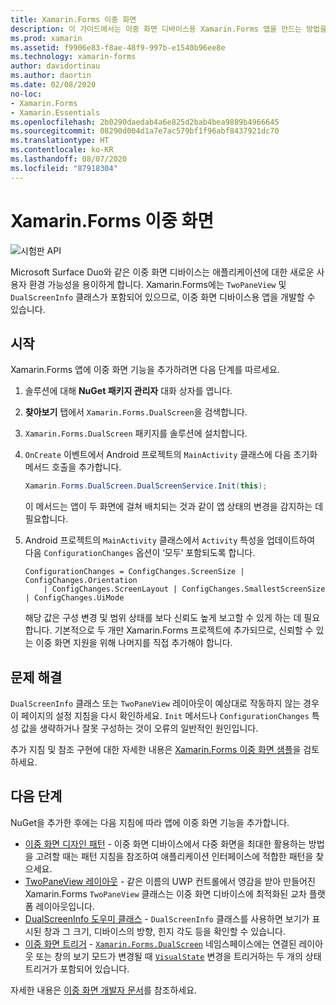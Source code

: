 ```yaml
---
title: Xamarin.Forms 이중 화면
description: 이 가이드에서는 이중 화면 디바이스용 Xamarin.Forms 앱을 만드는 방법을 설명합니다.
ms.prod: xamarin
ms.assetid: f9906e83-f8ae-48f9-997b-e1540b96ee8e
ms.technology: xamarin-forms
author: davidortinau
ms.author: daortin
ms.date: 02/08/2020
no-loc:
- Xamarin.Forms
- Xamarin.Essentials
ms.openlocfilehash: 2b0290daedab4a6e825d2bab4bea9889b4966645
ms.sourcegitcommit: 08290d004d1a7e7ac579bf1f96abf8437921dc70
ms.translationtype: HT
ms.contentlocale: ko-KR
ms.lasthandoff: 08/07/2020
ms.locfileid: "87918304"
---
```

# <a name="no-locxamarinforms-dual-screen"></a>Xamarin.Forms 이중 화면

![시험판 API](~/media/shared/preview.png)

Microsoft Surface Duo와 같은 이중 화면 디바이스는 애플리케이션에 대한 새로운 사용자 환경 가능성을 용이하게 합니다. Xamarin.Forms에는 `TwoPaneView` 및 `DualScreenInfo` 클래스가 포함되어 있으므로, 이중 화면 디바이스용 앱을 개발할 수 있습니다.

## <a name="get-started"></a>시작

Xamarin.Forms 앱에 이중 화면 기능을 추가하려면 다음 단계를 따르세요.

1. 솔루션에 대해 **NuGet 패키지 관리자** 대화 상자를 엽니다.
2. **찾아보기** 탭에서 `Xamarin.Forms.DualScreen`을 검색합니다.
3. `Xamarin.Forms.DualScreen` 패키지를 솔루션에 설치합니다.
4. `OnCreate` 이벤트에서 Android 프로젝트의 `MainActivity` 클래스에 다음 초기화 메서드 호출을 추가합니다.

    ```csharp
    Xamarin.Forms.DualScreen.DualScreenService.Init(this);
    ```

    이 메서드는 앱이 두 화면에 걸쳐 배치되는 것과 같이 앱 상태의 변경을 감지하는 데 필요합니다.

5. Android 프로젝트의 `MainActivity` 클래스에서 `Activity` 특성을 업데이트하여 다음 `ConfigurationChanges` 옵션이 ‘모두’ 포함되도록 합니다.

    ```@csharp
    ConfigurationChanges = ConfigChanges.ScreenSize | ConfigChanges.Orientation
        | ConfigChanges.ScreenLayout | ConfigChanges.SmallestScreenSize | ConfigChanges.UiMode
    ```

    해당 값은 구성 변경 및 범위 상태를 보다 신뢰도 높게 보고할 수 있게 하는 데 필요합니다. 기본적으로 두 개만 Xamarin.Forms 프로젝트에 추가되므로, 신뢰할 수 있는 이중 화면 지원을 위해 나머지를 직접 추가해야 합니다.

## <a name="troubleshooting"></a>문제 해결

`DualScreenInfo` 클래스 또는 `TwoPaneView` 레이아웃이 예상대로 작동하지 않는 경우 이 페이지의 설정 지침을 다시 확인하세요. `Init` 메서드나 `ConfigurationChanges` 특성 값을 생략하거나 잘못 구성하는 것이 오류의 일반적인 원인입니다.

추가 지침 및 참조 구현에 대한 자세한 내용은 [Xamarin.Forms 이중 화면 샘플](https://docs.microsoft.com/dual-screen/xamarin/samples)을 검토하세요.

## <a name="next-steps"></a>다음 단계

NuGet을 추가한 후에는 다음 지침에 따라 앱에 이중 화면 기능을 추가합니다.

- [이중 화면 디자인 패턴](design-patterns.md) - 이중 화면 디바이스에서 다중 화면을 최대한 활용하는 방법을 고려할 때는 패턴 지침을 참조하여 애플리케이션 인터페이스에 적합한 패턴을 찾으세요.
- [TwoPaneView 레이아웃](twopaneview.md) - 같은 이름의 UWP 컨트롤에서 영감을 받아 만들어진 Xamarin.Forms `TwoPaneView` 클래스는 이중 화면 디바이스에 최적화된 교차 플랫폼 레이아웃입니다.
- [DualScreenInfo 도우미 클래스](dual-screen-info.md) - `DualScreenInfo` 클래스를 사용하면 보기가 표시된 창과 그 크기, 디바이스의 방향, 힌지 각도 등을 확인할 수 있습니다.
- [이중 화면 트리거](triggers.md) - [`Xamarin.Forms.DualScreen`](xref:Xamarin.Forms.DualScreen) 네임스페이스에는 연결된 레이아웃 또는 창의 보기 모드가 변경될 때 [`VisualState`](xref:Xamarin.Forms.VisualState) 변경을 트리거하는 두 개의 상태 트리거가 포함되어 있습니다.

자세한 내용은 [이중 화면 개발자 문서](https://docs.microsoft.com/dual-screen/)를 참조하세요.

